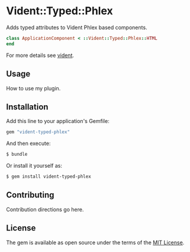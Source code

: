 # Vident::Typed::Phlex

Adds typed attributes to Vident Phlex based components.

```ruby
class ApplicationComponent < ::Vident::Typed::Phlex::HTML
end
```

For more details see [vident](https://github.com/stevegeek/vident).

## Usage
How to use my plugin.

## Installation
Add this line to your application's Gemfile:

```ruby
gem "vident-typed-phlex"
```

And then execute:
```bash
$ bundle
```

Or install it yourself as:
```bash
$ gem install vident-typed-phlex
```

## Contributing
Contribution directions go here.

## License
The gem is available as open source under the terms of the [MIT License](https://opensource.org/licenses/MIT).
